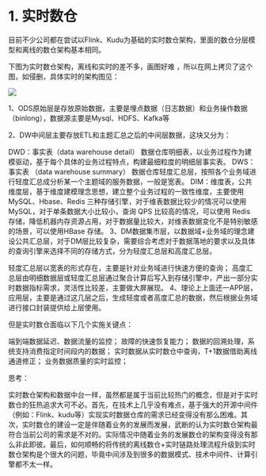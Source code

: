 [//]: # (---)

[//]: # (layout:     post)

[//]: # (title:      数仓建模：实时数仓搭建方法)

[//]: # (subtitle:   )

[//]: # (date:       2022-01-01)

[//]: # (author:     dex0423)

[//]: # (header-img: img/post-bg-os-metro.jpg)

[//]: # (catalog: true)

[//]: # (tags:)

[//]: # (    - 数仓建模)

[//]: # (---)


# 1. 实时数仓

目前不少公司都在尝试以Flink、Kudu为基础的实时数仓架构，里面的数仓分层模型和离线的数仓架构基本相同。

下图为实时数仓架构，离线和实时的差不多，画图好难 ，所以在网上拷贝了这个图，如侵删，具体实时的架构图见：

  ![]({{site.baseurl}}/img-post/实时数仓-1.png)



1、ODS原始层是存放原始数据，主要是埋点数据（日志数据）和业务操作数据（binlong），数据源主要是Mysql、HDFS、Kafka等

2、DW中间层主要存放ETL和主题汇总之后的中间层数据，这块又分为：

DWD：事实表（data warehouse detail） 数据仓库明细表，以业务过程作为建模驱动，基于每个具体的业务过程特点，构建最细粒度的明细层事实表。
DWS：事实表 （data warehouse summary） 数据仓库轻度汇总层，按照各个业务域进行轻度汇总成分析某一个主题域的服务数据，一般是宽表。
DIM：维度表，公共维度层，基于维度建模理念思想，建立整个业务过程的一致性维度，主要使用 MySQL、Hbase、Redis 三种存储引擎，对于维表数据比较少的情况可以使用 MySQL，对于单条数据大小比较小，查询 QPS 比较高的情况，可以使用 Redis 存储，降低机器内存资源占用，对于数据量比较大，对维表数据变化不是特别敏感的场景，可以使用HBase 存储。
3、DM数据集市层，以数据域+业务域的理念建设公共汇总层，对于DM层比较复杂，需要综合考虑对于数据落地的要求以及具体的查询引擎来选择不同的存储方式，分为轻度汇总层和高度汇总层。

轻度汇总层以宽表的形式存在，主要是针对业务域进行快速方便的查询；
高度汇总层由明细数据层或轻度汇总层通过聚合计算后写入到存储引擎中，产出一部分实时数据指标需求，灵活性比较差，主要做大屏展现。
4、理论上上面还一APP层，应用层，主要是通过这几层之后，生成轻度或者高度汇总的数据，然后根据业务域进行接口封装提供给上层使用。

但是实时数仓面临以下几个实施关键点：

端到端数据延迟、数据流量的监控；
故障的快速恢复能力；
数据的回溯处理，系统支持消费指定时间段内的数据；
实时数据从实时数仓中查询，T+1数据借助离线通道修正；
业务数据质量的实时监控；



思考：

实时数仓架构和数据中台一样，虽然都是属于当前比较热门的概念，但是对于实时数仓的狂热追求大可不必。首先，在技术上几乎没有难点，基于强大的开源中间件（例如：Flink、kudu等）实现实时数据仓库的需求已经变得没有那么困难。其次，实时数仓的建设一定是伴随着业务的发展而发展，武断的认为实时数仓架构最符合当前公司的需求是不对的。实际情况中随着业务的发展数仓的架构变得没有那么非此即彼。最后，如何顺畅的将传统的离线数仓+实时链路处理流程升级到实时数仓架构是个很大的问题，毕竟中间涉及到很多的数据模式、技术中间件、计算引擎都不太一样。
